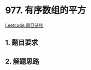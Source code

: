 # 977. 有序数组的平方

[Leetcode 题目链接](https://leetcode.com/problems/squares-of-a-sorted-array/description/)

## 1. 题目要求


## 2. 解题思路
